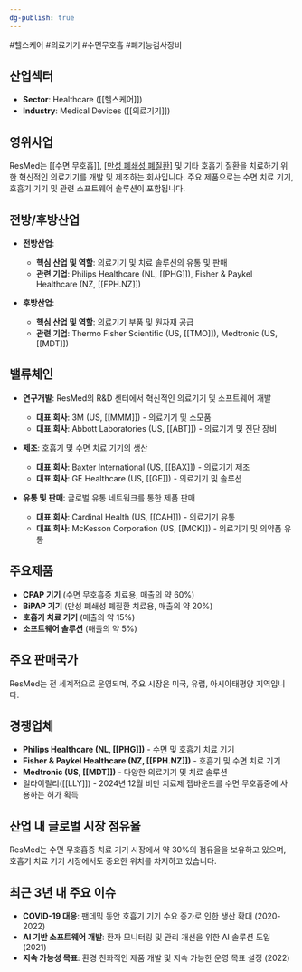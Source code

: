 ```yaml
---
dg-publish: true
---
```

#헬스케어 #의료기기 #수면무호흡 #폐기능검사장비

## 산업섹터

- **Sector**: Healthcare ([[헬스케어]])
- **Industry**: Medical Devices ([[의료기기]])

## 영위사업

ResMed는 [[수면 무호흡]], [[만성 폐쇄성 폐질환]](COPD) 및 기타 호흡기 질환을 치료하기 위한 혁신적인 의료기기를 개발 및 제조하는 회사입니다. 주요 제품으로는 수면 치료 기기, 호흡기 기기 및 관련 소프트웨어 솔루션이 포함됩니다.

## 전방/후방산업

- **전방산업**:
    
    - **핵심 산업 및 역할**: 의료기기 및 치료 솔루션의 유통 및 판매
    - **관련 기업**: Philips Healthcare (NL, [[PHG]]), Fisher & Paykel Healthcare (NZ, [[FPH.NZ]])
    
- **후방산업**:
    
    - **핵심 산업 및 역할**: 의료기기 부품 및 원자재 공급
    - **관련 기업**: Thermo Fisher Scientific (US, [[TMO]]), Medtronic (US, [[MDT]])
    

## 밸류체인

- **연구개발**: ResMed의 R&D 센터에서 혁신적인 의료기기 및 소프트웨어 개발
    
    - **대표 회사**: 3M (US, [[MMM]]) - 의료기기 및 소모품
    - **대표 회사**: Abbott Laboratories (US, [[ABT]]) - 의료기기 및 진단 장비
    
- **제조**: 호흡기 및 수면 치료 기기의 생산
    
    - **대표 회사**: Baxter International (US, [[BAX]]) - 의료기기 제조
    - **대표 회사**: GE Healthcare (US, [[GE]]) - 의료기기 및 솔루션
    
- **유통 및 판매**: 글로벌 유통 네트워크를 통한 제품 판매
    
    - **대표 회사**: Cardinal Health (US, [[CAH]]) - 의료기기 유통
    - **대표 회사**: McKesson Corporation (US, [[MCK]]) - 의료기기 및 의약품 유통
    

## 주요제품

- **CPAP 기기** (수면 무호흡증 치료용, 매출의 약 60%)
- **BiPAP 기기** (만성 폐쇄성 폐질환 치료용, 매출의 약 20%)
- **호흡기 치료 기기** (매출의 약 15%)
- **소프트웨어 솔루션** (매출의 약 5%)

## 주요 판매국가

ResMed는 전 세계적으로 운영되며, 주요 시장은 미국, 유럽, 아시아태평양 지역입니다.

## 경쟁업체

- **Philips Healthcare (NL, [[PHG]])** - 수면 및 호흡기 치료 기기
- **Fisher & Paykel Healthcare (NZ, [[FPH.NZ]])** - 호흡기 및 수면 치료 기기
- **Medtronic (US, [[MDT]])** - 다양한 의료기기 및 치료 솔루션
- 일라이릴리([[LLY]]) - 2024년 12월 비만 치료제 젭바운드를 수면 무호흡증에 사용하는 허가 획득

## 산업 내 글로벌 시장 점유율

ResMed는 수면 무호흡증 치료 기기 시장에서 약 30%의 점유율을 보유하고 있으며, 호흡기 치료 기기 시장에서도 중요한 위치를 차지하고 있습니다.

## 최근 3년 내 주요 이슈

- **COVID-19 대응**: 팬데믹 동안 호흡기 기기 수요 증가로 인한 생산 확대 (2020-2022)
- **AI 기반 소프트웨어 개발**: 환자 모니터링 및 관리 개선을 위한 AI 솔루션 도입 (2021)
- **지속 가능성 목표**: 환경 친화적인 제품 개발 및 지속 가능한 운영 목표 설정 (2022)